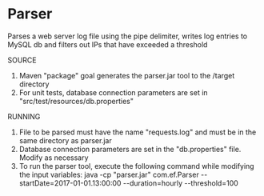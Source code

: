 # Parser
Parses a web server log file using the pipe delimiter, writes log entries to MySQL db and filters out IPs that have exceeded a threshold

SOURCE
1. Maven "package" goal generates the parser.jar tool to the /target directory
2. For unit tests, database connection parameters are set in "src/test/resources/db.properties"

RUNNING
1. File to be parsed must have the name "requests.log" and must be in the same directory as parser.jar 
2. Database connection parameters are set in the "db.properties" file. Modify as necessary
3. To run the parser tool, execute the following command while modifying the input variables:
	java -cp "parser.jar" com.ef.Parser --startDate=2017-01-01.13:00:00 --duration=hourly --threshold=100
